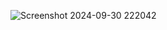 ![Screenshot 2024-09-30 222042](https://github.com/user-attachments/assets/6391fc68-ab32-4a6f-a9b7-fbab95339bae)
